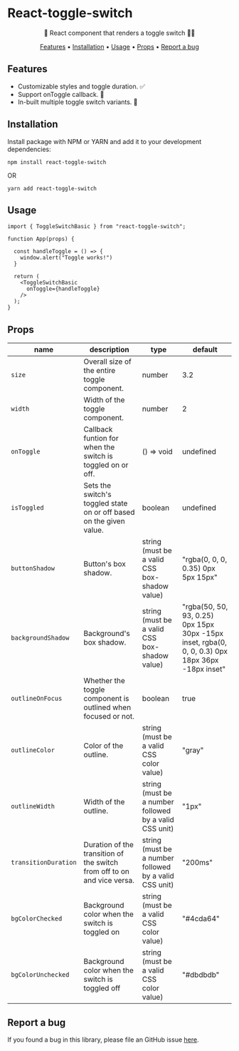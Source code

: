 <h1>React-toggle-switch</h1>

<p align="center">🚀 React component that renders a toggle switch 🔘✅ </p>

<p align="center">
  <a href="#features">Features</a> •
  <a href="#installation">Installation</a> •
  <a href="#usage">Usage</a> •
  <a href="#props">Props</a> •
  <a href="#report-a-bug">Report a bug</a>
</p>

## Features
- Customizable styles and toggle duration. ✅
- Support onToggle callback. 🔄
- In-built multiple toggle switch variants. 🚀

## Installation
Install package with NPM or YARN and add it to your development dependencies:
```
npm install react-toggle-switch
```
OR
```
yarn add react-toggle-switch
```

## Usage
```
import { ToggleSwitchBasic } from "react-toggle-switch";

function App(props) {

  const handleToggle = () => {
    window.alert("Toggle works!")
  }

  return (
    <ToggleSwitchBasic
      onToggle={handleToggle}
    />
  );
}
```

## Props
| name | description | type | default
|--|--|--|--
| `size` | Overall size of the entire toggle component. | number | 3.2
| `width` | Width of the toggle component. | number | 2
| `onToggle` | Callback funtion for when the switch is toggled on or off. | () => void | undefined
| `isToggled` | Sets the switch's toggled state on or off based on the given value. | boolean | undefined
| `buttonShadow` | Button's box shadow. | string (must be a valid CSS box-shadow value) | "rgba(0, 0, 0, 0.35) 0px 5px 15px"
| `backgroundShadow` | Background's box shadow. | string (must be a valid CSS box-shadow value) | "rgba(50, 50, 93, 0.25) 0px 15px 30px -15px inset, rgba(0, 0, 0, 0.3) 0px 18px 36px -18px inset"
| `outlineOnFocus` | Whether the toggle component is outlined when focused or not. | boolean | true
| `outlineColor` | Color of the outline. | string (must be a valid CSS color value) | "gray"
| `outlineWidth` | Width of the outline. | string (must be a number followed by a valid CSS unit) | "1px"
| `transitionDuration` | Duration of the transition of the switch from off to on and vice versa. | string (must be a number followed by a valid CSS unit) | "200ms"
| `bgColorChecked` | Background color when the switch is toggled on | string (must be a valid CSS color value) | "#4cda64"
| `bgColorUnchecked` | Background color when the switch is toggled off | string (must be a valid CSS color value) | "#dbdbdb"

## Report a bug
If you found a bug in this library, please file an GitHub issue [here](https://github.com/zaidsidd360/react-toggle-switch/issues).
